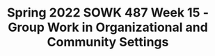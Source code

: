 ---
layout: single_embed_slide
title: "Spring 2022 SOWK 487 Week 15 - Group Work in Organizational and Community Settings"
presentation_id: PTlrIe
canonical_url: /presentations/PTlrIe/
slides:
  - slide_name: ../deck-8233-large-0.jpeg
    slide_thumbnail: ../deck-8233-thumb-0.jpeg
    slide_text: >
      <p>Group Work
      in Organizational and Community Settings
      Jacob Campbell, LICSW at Heritage University Spring 2022 SOWK 487</p>
      
  - slide_name: ../deck-8233-large-1.jpeg
    slide_thumbnail: ../deck-8233-thumb-1.jpeg
    slide_text: >
      <p>Week’s Readings Week 15
      Chapters 24, 27, and 28 in Garvin et al. (2017) Handbook of Social Work with Groups Assessing and Strengthening Characteristics of Effective Groups in Community-Based Participatory Research Partnerships (Schulz et al., 2017). Group Process Dynamics and Skills in Interdisciplinary Teamwork (Bronstein &amp; Abramson, 2017). Group Work with Working Groups (Ephross et al. , 2017). Jacob Campbell, LICSW Heritage University
      SOWK 487 Spring 2022</p>
      
  - slide_name: ../deck-8233-large-2.jpeg
    slide_thumbnail: ../deck-8233-thumb-2.jpeg
    slide_text: >
      <p>Prioritize Your Values Put First Things First • Acceptance
      • Love
      • Family
      • Money
      • Friends
      • Respect
      • Health
      • Spirituality
      • Honesty
      • What you want</p>
      
  - slide_name: ../deck-8233-large-3.jpeg
    slide_thumbnail: ../deck-8233-thumb-3.jpeg
    slide_text: >
      <p>Environmental Characteristics
      Structural Characteristics
      Partnership Programs and Interventions
      Group Dynamics Characteristics of Effective Partnerships
      ff
      Jacob Campbell, LICSW Heritage University
      Intermediate Output Measures Measure of of Partnership Partnership Effectiveness Effectiveness Conceptual Framework for Assessing Group Dynamics as an Aspect of the E ectiveness of the CBPR Partnership Process (Schulz et al., 2017)
      SOWK 487 Spring 2022</p>
      
  - slide_name: ../deck-8233-large-4.jpeg
    slide_thumbnail: ../deck-8233-thumb-4.jpeg
    slide_text: >
      <p>Environmental Characteristics • Previous collaboration • Community response to issue • Geographic/cultural diversity • Social and economic determinants of health • Challenges/barriers (e.g. institutional policies, time constraints)
      Jacob Campbell, LICSW Heritage University
      (Schulz et al., 2017)
      SOWK 487 Spring 2022</p>
      
  - slide_name: ../deck-8233-large-5.jpeg
    slide_thumbnail: ../deck-8233-thumb-5.jpeg
    slide_text: >
      <p>Structural Characteristics Membership
      Complexity
      Formalization
      Jacob Campbell, LICSW Heritage University
      (Schulz et al., 2017)
      SOWK 487 Spring 2022</p>
      
  - slide_name: ../deck-8233-large-6.jpeg
    slide_thumbnail: ../deck-8233-thumb-6.jpeg
    slide_text: >
      <p>Group Dynamics Characteristics of Effective Partnerships • Shared leadership, including task and maintenance leadership behaviors
      • Agreed-upon problem-solving processes
      • Two-way open communication
      • Shared power, in luence and resources
      • Recognition of con licts and constructive con lict resolution
      • Development of mutual trust
      • Cooperative development of goals and shared vision • Participatory decision making process that are lexible and use consensus for important decisions
      • Well-organized meetings with collaboratively developed agendas and facilitation consistent with these characteristics (management)
      f
      f
      (Schulz et al., 2017) f
      f
      Jacob Campbell, LICSW Heritage University
      • Collaborative evaluation of both task/ goal and process objectives
      SOWK 487 Spring 2022</p>
      
  - slide_name: ../deck-8233-large-7.jpeg
    slide_thumbnail: ../deck-8233-thumb-7.jpeg
    slide_text: >
      <p>Group Dynamics Characteristics of Effective Partnerships
      Partnership Programs and Interventions Jacob Campbell, LICSW Heritage University
      (Schulz et al., 2017)
      SOWK 487 Spring 2022</p>
      
  - slide_name: ../deck-8233-large-8.jpeg
    slide_thumbnail: ../deck-8233-thumb-8.jpeg
    slide_text: >
      <p>Intermediate Measure of Partnership Effectiveness • Perceived effectiveness of the group in achieving its goals • Perceived personal, organizational, and community bene its and costs of participation • Extent of membership involvement
      f
      Jacob Campbell, LICSW Heritage University
      • Shared ownership and cohesiveness/commitment to collaborative efforts • Individual, group and community empowerment: Future expectations of effectiveness • Bridging social ties • Synergy (Schulz et al., 2017)
      SOWK 487 Spring 2022</p>
      
  - slide_name: ../deck-8233-large-9.jpeg
    slide_thumbnail: ../deck-8233-thumb-9.jpeg
    slide_text: >
      <p>Output Measures of Partnership Effectiveness • Achievement of program and policy objectives (e.g., collaborative problem solving, quality of life, health) • Institutionalization of programs and/or partnerships
      Jacob Campbell, LICSW Heritage University
      (Schulz et al., 2017)
      SOWK 487 Spring 2022</p>
      
  - slide_name: ../deck-8233-large-10.jpeg
    slide_thumbnail: ../deck-8233-thumb-10.jpeg
    slide_text: >
      <p>Ethical Dilemmas in Macro Social Work Practice</p>
      
  - slide_name: ../deck-8233-large-11.jpeg
    slide_thumbnail: ../deck-8233-thumb-11.jpeg
    slide_text: >
      <p>Disciplinary Perspectives A Type of Progression
      multidisciplinary
      Multidisciplinarity draws on knowledge from different disciplines but stays within their boundaries
      Jacob Campbell, LICSW Heritage University
      interdisciplinary
      transdisciplinary
      Interdisciplinarity analyzes, Transdisciplinarity integrates synthesizes and harmonizes the natural, social and health links between disciplines into sciences in a humanities a coordinated and coherent context, and transcends whole their traditional boundaries (Choi &amp; Pak, 2006)
      SOWK 487 Spring 2022</p>
      
  - slide_name: ../deck-8233-large-12.jpeg
    slide_thumbnail: ../deck-8233-thumb-12.jpeg
    slide_text: >
      <p>Local Examples of multidisciplinary or interdisciplinary groups
      Photo by Antenna on Unsplash</p>
      
  - slide_name: ../deck-8233-large-13.jpeg
    slide_thumbnail: ../deck-8233-thumb-13.jpeg
    slide_text: >
      <p>De inition of a Team What is included in a team Di erent Disciplines Common Purpose Professional Perspectives Client and Family Integration Active Communication Expertise-Based Roles Collaboration
      f
      ff
      Jacob Campbell, LICSW Heritage University
      (Bronstein &amp; Abramson, 2017)
      SOWK 487 Spring 2022</p>
      
  - slide_name: ../deck-8233-large-14.jpeg
    slide_thumbnail: ../deck-8233-thumb-14.jpeg
    slide_text: >
      <p>Characteristics of a “good team” as identi ied by team members
      • Good communication • Respecting/understanding roles • Appropriate skill mix • Quality and outcomes of care • Appropriate team processes and resources
      f
      Jacob Campbell, LICSW Heritage University
      (Nancarrow et al., 2013)
      SOWK 487 Spring 2022</p>
      
  - slide_name: ../deck-8233-large-15.jpeg
    slide_thumbnail: ../deck-8233-thumb-15.jpeg
    slide_text: >
      <p>Characteristics of a “good team” as identi ied by team members
      • Clear vision • Flexibility • Leadership and management • Team culture • Training and development opportunities
      f
      Jacob Campbell, LICSW Heritage University
      (Nancarrow et al., 2013)
      SOWK 487 Spring 2022</p>
      
  - slide_name: ../deck-8233-large-16.jpeg
    slide_thumbnail: ../deck-8233-thumb-16.jpeg
    slide_text: >
      <p>Characteristics of a “good team” as identi ied by team members
      • External image of the service • Personal attributes • Individual rewards and opportunity
      f
      Jacob Campbell, LICSW Heritage University
      (Nancarrow et al., 2013)
      SOWK 487 Spring 2022</p>
      
  - slide_name: ../deck-8233-large-17.jpeg
    slide_thumbnail: ../deck-8233-thumb-17.jpeg
    slide_text: >
      <p>Ninja Jacob Campbell, LICSW Heritage University
      SOWK 487 Spring 2022</p>
      
---